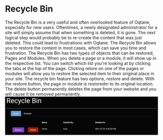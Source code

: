 # Recycle Bin

The Recycle Bin is a very useful and often overlooked feature of Oqtane, especially for new users\. Oftentimes, a newly designated administrator for a site will simply assume that when something is deleted, it is gone\. The next logical step would probably be to re-create the content that was just deleted\. This could lead to frustrations with Oqtane\. The Recycle Bin allows you to restore the content in most cases, which can save you time and frustration\.
The Recycle Bin has two types of objects that can be restored, Pages and Modules\. When you delete a page or a module, it will show up in the respective list\. You can switch which list you're looking at by clicking the tabs at the top of the page\. Clicking retore on one of the pages or modules will allow you to restore the selected item to their original place in your site\.
The recycle bin feature has two options, restore and delete\. With the restore button, the page or module is restoredm to its original location\. The delete button permanently deletes the page from your website and you will cause it be removed permanently\.
![recycle-bin](./assets/recycle-bin.png)